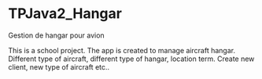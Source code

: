 # TPJava2_Hangar
Gestion de hangar pour avion

This is a school project. The app is created to manage aircraft hangar. Different type of aircraft, different type of hangar, location term.
Create new client, new type of aircraft etc.. 
